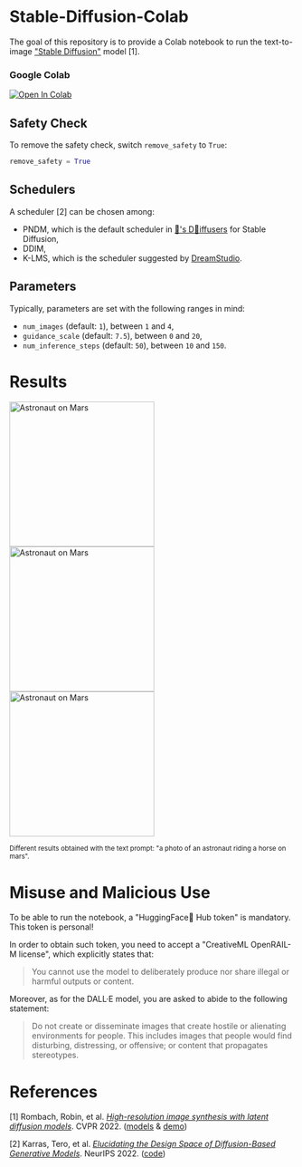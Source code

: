 # Stable-Diffusion-Colab

The goal of this repository is to provide a Colab notebook to run the text-to-image ["Stable Diffusion"][huggingface-latest-weights] model [1].

### Google Colab
[![Open In Colab](https://colab.research.google.com/assets/colab-badge.svg)](https://colab.research.google.com/github/momo-deviluk/Stable-Without-WebUI/blob/main/stable_diffusion.ipynb)

## Safety Check

To remove the safety check, switch `remove_safety` to `True`:
```python
remove_safety = True
```

## Schedulers

A scheduler [2] can be chosen among:
- PNDM, which is the default scheduler in [🤗's D🧨iffusers][huggingface-blogpost] for Stable Diffusion,
- DDIM,
- K-LMS, which is the scheduler suggested by [DreamStudio][dreamstudio-demo].

## Parameters

Typically, parameters are set with the following ranges in mind:
- `num_images` (default: `1`), between `1` and `4`,
- `guidance_scale` (default: `7.5`), between `0` and `20`,
- `num_inference_steps` (default: `50`), between `10` and `150`.

# Results

<img alt="Astronaut on Mars" src="https://github.com/woctezuma/stable-diffusion-colab/wiki/img/astronaut_3.jpg" width="256"> <img alt="Astronaut on Mars" src="https://github.com/woctezuma/stable-diffusion-colab/wiki/img/astronaut_1.jpg" width="256"> <img alt="Astronaut on Mars" src="https://github.com/woctezuma/stable-diffusion-colab/wiki/img/astronaut_2.jpg" width="256">

<sub>
Different results obtained with the text prompt: "a photo of an astronaut riding a horse on mars".
</sub>

# Misuse and Malicious Use 

To be able to run the notebook, a "HuggingFace🤗 Hub token" is mandatory.
This token is personal!

In order to obtain such token, you need to accept a "CreativeML OpenRAIL-M license", which explicitly states that:
> You cannot use the model to deliberately produce nor share illegal or harmful outputs or content.

Moreover, as for the DALL·E model, you are asked to abide to the following statement:
> Do not create or disseminate images that create hostile or alienating environments for people.
> This includes images that people would find disturbing, distressing, or offensive; or content that propagates stereotypes.

# References

[1] Rombach, Robin, et al. [*High-resolution image synthesis with latent diffusion models*][stable-diffusion-paper]. CVPR 2022.
([models][huggingface-models] & [demo][huggingface-demo])

[2] Karras, Tero, et al. [*Elucidating the Design Space of Diffusion-Based Generative Models*][sampler-schedule-paper]. NeurIPS 2022. ([code][edm-implementation])

[stable-diffusion-paper]: <https://openaccess.thecvf.com/content/CVPR2022/html/Rombach_High-Resolution_Image_Synthesis_With_Latent_Diffusion_Models_CVPR_2022_paper.html>
[sampler-schedule-paper]: <https://arxiv.org/abs/2206.00364>

[huggingface-blogpost]: <https://huggingface.co/blog/stable_diffusion>
[huggingface-models]: <https://huggingface.co/CompVis/stable-diffusion>
[huggingface-latest-weights]: <https://huggingface.co/CompVis/stable-diffusion-v1-4>
[huggingface-demo]: <https://huggingface.co/spaces/stabilityai/stable-diffusion>
[dreamstudio-demo]: <http://beta.dreamstudio.ai>
[edm-implementation]: <https://github.com/NVlabs/edm>

[colab-notebook-stable-diffusion]: <https://colab.research.google.com/github/woctezuma/stable-diffusion-colab/blob/main/stable_diffusion.ipynb>
[colab-badge]: <https://colab.research.google.com/assets/colab-badge.svg>

